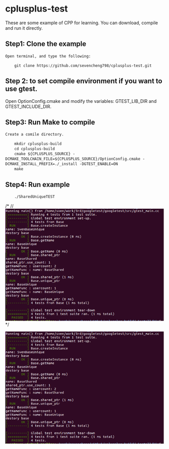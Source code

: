 # cplusplus-test

  These are some example of CPP for learning. 
  You can download, compile and run it directly.

## Step1: Clone the example
	Open terminal, and type the following:
```	
	git clone https://github.com/sevencheng798/cplusplus-test.git	
```
## Step 2: to set compile environment if you want to use gtest.
  Open OptionConfig.cmake and modify the variables: GTEST_LIB_DIR and GTEST_INCLUDE_DIR.

## Step3: Run Make to compile
	Create a comile directory.
```
	mkdir cplusplus-build
	cd cplusplus-build
	cmake ${CPLUSPLUS_SOURCE} -DCMAKE_TOOLCHAIN_FILE=${CPLUSPLUS_SOURCE}/OptionConfig.cmake -DCMAKE_INSTALL_PREFIX=./_install -DGTEST_ENABLE=ON
	make
```

## Step4: Run example
```
	./SharedUniqueTEST
```
/*
//<img src="img/test-example1.png" />
*/

![img](img/test-example1.png)

